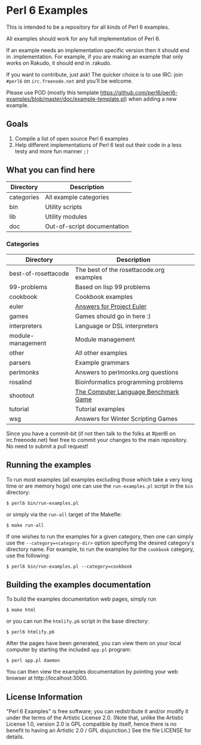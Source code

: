 # Perl 6 Examples

This is intended to be a repository for all kinds of Perl 6 examples.

All examples should work for any full implementation of Perl 6.

If an example needs an implementation specific version then it should end in
.implementation.  For example, if you are making an example that only works
on Rakudo, it should end in .rakudo.

If you want to contribute, just ask! The quicker choice is to use IRC:
join `#perl6` on `irc.freenode.net` and you'll be welcome.

Please use POD (mostly this template
https://github.com/perl6/perl6-examples/blob/master/doc/example-template.pl) when
adding a new example.

## Goals

1. Compile a list of open source Perl 6 examples
2. Help different implementations of Perl 6 test out their code in a less
   testy and more fun manner `;)`

## What you can find here

| Directory          | Description                              |
|--------------------|------------------------------------------|
|categories          | All example categories |
|bin                 | Utility scripts |
|lib                 | Utility modules |
|doc                 | Out-of-script documentation |

### Categories

| Directory          | Description |
|--------------------|-------------|
|best-of-rosettacode | The best of the rosettacode.org examples |
|99-problems         | Based on lisp 99 problems |
|cookbook            | Cookbook examples |
|euler               | [Answers for Project Euler](http://projecteuler.net) |
|games               | Games should go in here :) |
|interpreters        | Language or DSL interpreters |
|module-management   | Module management |
|other               | All other examples |
|parsers             | Example grammars |
|perlmonks           | Answers to perlmonks.org questions |
|rosalind            | Bioinformatics programming problems |
|shootout            | [The Computer Language Benchmark Game](http://shootout.alioth.debian.org/) |
|tutorial            | Tutorial examples |
|wsg                 | Answers for Winter Scripting Games |

Since you have a commit-bit (if not then talk to the folks at #perl6 on
irc.freenode.net) feel free to commit your changes to the main repository.
No need to submit a pull request!

## Running the examples

To run most examples (all examples excluding those which take a very long
time or are memory hogs) one can use the `run-examples.pl` script in the
`bin` directory:

    $ perl6 bin/run-examples.pl

or simply via the `run-all` target of the Makefle:

    $ make run-all

If one wishes to run the examples for a given category, then one can simply
use the `--category=<category-dir>` option specifying the desired category's
directory name.  For example, to run the examples for the `cookbook`
category, use the following:

    $ perl6 bin/run-examples.pl --category=cookbook

## Building the examples documentation

To build the examples documentation web pages, simply run

    $ make html

or you can run the `htmlify.p6` script in the base directory:

    $ perl6 htmlify.p6

After the pages have been generated, you can view them on your local
computer by starting the included `app.pl` program:

    $ perl app.pl daemon

You can then view the examples documentation by pointing your web browser at
http://localhost:3000.

## License Information

"Perl 6 Examples" is free software; you can redistribute it and/or modify it
under the terms of the Artistic License 2.0.  (Note that, unlike the
Artistic License 1.0, version 2.0 is GPL compatible by itself, hence there
is no benefit to having an Artistic 2.0 / GPL disjunction.)  See the file
LICENSE for details.
